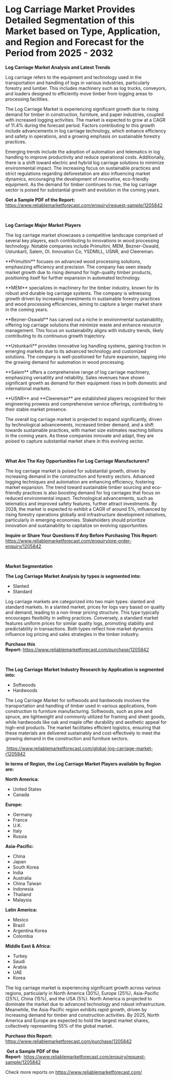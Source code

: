 <p><h1>Log Carriage Market Provides Detailed Segmentation of this Market based on Type, Application, and Region and Forecast for the Period from 2025 - 2032</h1></p><p><strong>Log Carriage Market Analysis and Latest Trends</strong></p>
<p><p>Log carriage refers to the equipment and technology used in the transportation and handling of logs in various industries, particularly forestry and lumber. This includes machinery such as log trucks, conveyors, and loaders designed to efficiently move timber from logging areas to processing facilities. </p><p>The Log Carriage Market is experiencing significant growth due to rising demand for timber in construction, furniture, and paper industries, coupled with increased logging activities. The market is expected to grow at a CAGR of 11.4% during the forecast period. Factors contributing to this growth include advancements in log carriage technology, which enhance efficiency and safety in operations, and a growing emphasis on sustainable forestry practices.</p><p>Emerging trends include the adoption of automation and telematics in log handling to improve productivity and reduce operational costs. Additionally, there is a shift toward electric and hybrid log carriage solutions to minimize environmental impact. The increasing focus on sustainable practices and strict regulations regarding deforestation are also influencing market dynamics, encouraging the development of innovative, eco-friendly equipment. As the demand for timber continues to rise, the log carriage sector is poised for substantial growth and evolution in the coming years.</p></p>
<p><strong>Get a Sample PDF of the Report:&nbsp;</strong> <a href="https://www.reliablemarketforecast.com/enquiry/request-sample/1205842?utm_campaign=3120&utm_medium=2&utm_source=Github&utm_content=ia&utm_term=10042025&utm_id=log-carriage">https://www.reliablemarketforecast.com/enquiry/request-sample/1205842</a></p>
<p>&nbsp;</p>
<p><strong>Log Carriage Major Market Players</strong></p>
<p><p>The log carriage market showcases a competitive landscape comprised of several key players, each contributing to innovations in wood processing technology. Notable companies include Primultini, MEM, Bezner-Oswald, Ustunkarli, Salem, OI. Innovation Co, YSDMILL, USNR, and Cleereman.</p><p>**Primultini** focuses on advanced wood processing solutions, emphasizing efficiency and precision. The company has seen steady market growth due to rising demand for high-quality timber products, positioning itself for further expansion in automated technology.</p><p>**MEM** specializes in machinery for the timber industry, known for its robust and durable log carriage systems. The company is witnessing growth driven by increasing investments in sustainable forestry practices and wood processing efficiencies, aiming to capture a larger market share in the coming years.</p><p>**Bezner-Oswald** has carved out a niche in environmental sustainability, offering log carriage solutions that minimize waste and enhance resource management. This focus on sustainability aligns with industry trends, likely contributing to its continuous growth trajectory.</p><p>**Ustunkarli** provides innovative log handling systems, gaining traction in emerging markets due to its advanced technology and customized solutions. The company is well-positioned for future expansion, tapping into the growing demand for automation in wood processing.</p><p>**Salem** offers a comprehensive range of log carriage machinery, emphasizing versatility and reliability. Sales revenues have shown significant growth as demand for their equipment rises in both domestic and international markets.</p><p>**USNR** and **Cleereman** are established players recognized for their engineering prowess and comprehensive service offerings, contributing to their stable market presence.</p><p>The overall log carriage market is projected to expand significantly, driven by technological advancements, increased timber demand, and a shift towards sustainable practices, with market size estimates reaching billions in the coming years. As these companies innovate and adapt, they are poised to capture substantial market share in this evolving sector.</p></p>
<p>&nbsp;</p>
<p><strong>What Are The Key Opportunities For Log Carriage Manufacturers?</strong></p>
<p><p>The log carriage market is poised for substantial growth, driven by increasing demand in the construction and forestry sectors. Advanced logging techniques and automation are enhancing efficiency, fostering market expansion. The trend toward sustainable timber sourcing and eco-friendly practices is also boosting demand for log carriages that focus on reduced environmental impact. Technological advancements, such as telematics and improved safety features, further attract investments. By 2028, the market is expected to exhibit a CAGR of around 5%, influenced by rising forestry operations globally and infrastructure development initiatives, particularly in emerging economies. Stakeholders should prioritize innovation and sustainability to capitalize on evolving opportunities.</p></p>
<p><strong>Inquire or Share Your Questions If Any Before Purchasing This Report:</strong> <a href="https://www.reliablemarketforecast.com/enquiry/pre-order-enquiry/1205842?utm_campaign=3120&utm_medium=2&utm_source=Github&utm_content=ia&utm_term=10042025&utm_id=log-carriage">https://www.reliablemarketforecast.com/enquiry/pre-order-enquiry/1205842</a></p>
<p>&nbsp;</p>
<p><strong>Market Segmentation</strong></p>
<p><strong>The Log Carriage Market Analysis by types is segmented into:</strong></p>
<p><ul><li>Slanted</li><li>Standard</li></ul></p>
<p><p>Log carriage markets are categorized into two main types: slanted and standard markets. In a slanted market, prices for logs vary based on quality and demand, leading to a non-linear pricing structure. This type typically encourages flexibility in selling practices. Conversely, a standard market features uniform prices for similar quality logs, promoting stability and predictability in transactions. Both types reflect how market dynamics influence log pricing and sales strategies in the timber industry.</p></p>
<p><strong>Purchase this Report:&nbsp;</strong><a href="https://www.reliablemarketforecast.com/purchase/1205842?utm_campaign=3120&utm_medium=2&utm_source=Github&utm_content=ia&utm_term=10042025&utm_id=log-carriage">https://www.reliablemarketforecast.com/purchase/1205842</a></p>
<p>&nbsp;</p>
<p><strong>The Log Carriage Market Industry Research by Application is segmented into:</strong></p>
<p><ul><li>Softwoods</li><li>Hardwoods</li></ul></p>
<p><p>The Log Carriage Market for softwoods and hardwoods involves the transportation and handling of timber used in various applications, from construction to furniture manufacturing. Softwoods, such as pine and spruce, are lightweight and commonly utilized for framing and sheet goods, while hardwoods like oak and maple offer durability and aesthetic appeal for high-end products. The market facilitates efficient logistics, ensuring that these materials are delivered sustainably and cost-effectively to meet the growing demand in the construction and furniture sectors.</p></p>
<p><a href="https://www.reliablemarketforecast.com/global-log-carriage-market-r1205842?utm_campaign=3120&utm_medium=2&utm_source=Github&utm_content=ia&utm_term=10042025&utm_id=log-carriage">&nbsp;https://www.reliablemarketforecast.com/global-log-carriage-market-r1205842</a></p>
<p><strong>In terms of Region, the Log Carriage Market Players available by Region are:</strong></p>
<p>
    <p> <strong> North America: </strong>
        <ul>
            <li>United States</li>
            <li>Canada</li>
        </ul>
        </p> 
    <p> <strong> Europe: </strong>
        <ul>
            <li>Germany</li>
            <li>France</li>
            <li>U.K.</li>
            <li>Italy</li>
            <li>Russia</li>
        </ul>
        </p> 
    <p> <strong> Asia-Pacific: </strong>
        <ul>
            <li>China</li>
            <li>Japan</li>
            <li>South Korea</li>
            <li>India</li>
            <li>Australia</li>
            <li>China Taiwan</li>
            <li>Indonesia</li>
            <li>Thailand</li>
            <li>Malaysia</li>
        </ul>
        </p> 
    <p> <strong> Latin America: </strong>
        <ul>
            <li>Mexico</li>
            <li>Brazil</li>
            <li>Argentina Korea</li>
            <li>Colombia</li>
        </ul>
        </p> 
    <p> <strong> Middle East & Africa: </strong>
        <ul>
            <li>Turkey</li>
            <li>Saudi</li>
            <li>Arabia</li>
            <li>UAE</li>
            <li>Korea</li>
        </ul>
    </p>
    </p>
<p><p>The log carriage market is experiencing significant growth across various regions, particularly in North America (30%), Europe (25%), Asia-Pacific (25%), China (15%), and the USA (5%). North America is projected to dominate the market due to advanced technology and robust infrastructure. Meanwhile, the Asia-Pacific region exhibits rapid growth, driven by increasing demand for timber and construction activities. By 2025, North America and Europe are expected to hold the largest market shares, collectively representing 55% of the global market.</p></p>
<p><strong>Purchase this Report: </strong><a href="https://www.reliablemarketforecast.com/purchase/1205842?utm_campaign=3120&utm_medium=2&utm_source=Github&utm_content=ia&utm_term=10042025&utm_id=log-carriage">https://www.reliablemarketforecast.com/purchase/1205842</a></p>
<p>&nbsp;<strong>Get a Sample PDF of the Report:&nbsp;&nbsp;</strong><a href="https://www.reliablemarketforecast.com/enquiry/request-sample/1205842?utm_campaign=3120&utm_medium=2&utm_source=Github&utm_content=ia&utm_term=10042025&utm_id=log-carriage">https://www.reliablemarketforecast.com/enquiry/request-sample/1205842</a></p>
<p><strong></strong></p>
<p>Check more reports on <a href="https://www.reliablemarketforecast.com/?utm_campaign=3120&utm_medium=2&utm_source=Github&utm_content=ia&utm_term=10042025&utm_id=log-carriage">https://www.reliablemarketforecast.com/</a></p>